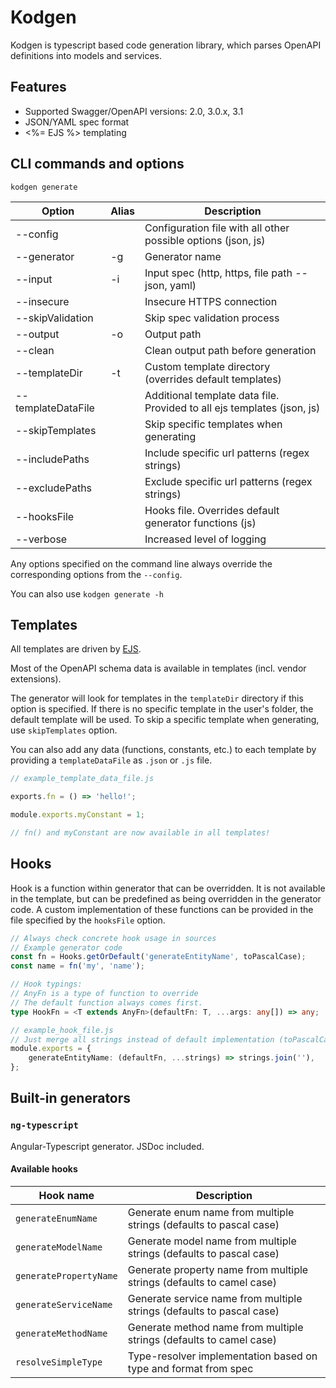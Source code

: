 # Kodgen

Kodgen is typescript based code generation library, which parses OpenAPI definitions into models and services.

## Features

+ Supported Swagger/OpenAPI versions: 2.0, 3.0.x, 3.1
+ JSON/YAML spec format
+ <%= EJS %> templating

## CLI commands and options

`kodgen generate`

| Option             | Alias | Description                                                             |
|--------------------|-------|-------------------------------------------------------------------------|
| --config           |       | Configuration file with all other possible options (json, js)           |
| --generator        | -g    | Generator name                                                          |
| --input            | -i    | Input spec (http, https, file path -- json, yaml)                       |
| --insecure         |       | Insecure HTTPS connection                                               |
| --skipValidation   |       | Skip spec validation process                                            |
| --output           | -o    | Output path                                                             |
| --clean            |       | Clean output path before generation                                     |
| --templateDir      | -t    | Custom template directory (overrides default templates)                 |
| --templateDataFile |       | Additional template data file. Provided to all ejs templates (json, js) |
| --skipTemplates    |       | Skip specific templates when generating                                 |
| --includePaths     |       | Include specific url patterns (regex strings)                           |
| --excludePaths     |       | Exclude specific url patterns (regex strings)                           |
| --hooksFile        |       | Hooks file. Overrides default generator functions (js)                  |
| --verbose          |       | Increased level of logging                                              |

Any options specified on the command line always override the corresponding options from the `--config`.

You can also use `kodgen generate -h`

## Templates

All templates are driven by [EJS](https://github.com/mde/ejs).

Most of the OpenAPI schema data is available in templates (incl. vendor extensions).

The generator will look for templates in the `templateDir` directory if this option is specified.
If there is no specific template in the user's folder, the default template will be used.
To skip a specific template when generating, use `skipTemplates` option.

You can also add any data (functions, constants, etc.) to each template by providing a `templateDataFile` as `.json` or `.js` file.

```javascript
// example_template_data_file.js

exports.fn = () => 'hello!';

module.exports.myConstant = 1;

// fn() and myConstant are now available in all templates!
```

## Hooks

Hook is a function within generator that can be overridden.
It is not available in the template, but can be predefined as being overridden in the generator code.
A custom implementation of these functions can be provided in the file specified by the `hooksFile` option.

```typescript
// Always check concrete hook usage in sources
// Example generator code
const fn = Hooks.getOrDefault('generateEntityName', toPascalCase);
const name = fn('my', 'name');

// Hook typings:
// AnyFn is a type of function to override
// The default function always comes first.
type HookFn = <T extends AnyFn>(defaultFn: T, ...args: any[]) => any;

// example_hook_file.js
// Just merge all strings instead of default implementation (toPascalCase)
module.exports = {
    generateEntityName: (defaultFn, ...strings) => strings.join(''),
};
```

## Built-in generators

### `ng-typescript`

Angular-Typescript generator. JSDoc included.

#### Available hooks

| Hook name              | Description                                                            |
|------------------------|------------------------------------------------------------------------|
| `generateEnumName`     | Generate enum name from multiple strings (defaults to pascal case)     |
| `generateModelName`    | Generate model name from multiple strings (defaults to pascal case)    |
| `generatePropertyName` | Generate property name from multiple strings (defaults to camel case)  |
| `generateServiceName`  | Generate service name from multiple strings (defaults to pascal case)  |
| `generateMethodName`   | Generate method name from multiple strings (defaults to camel case)    |
| `resolveSimpleType`    | Type-resolver implementation based on type and format from spec        |
